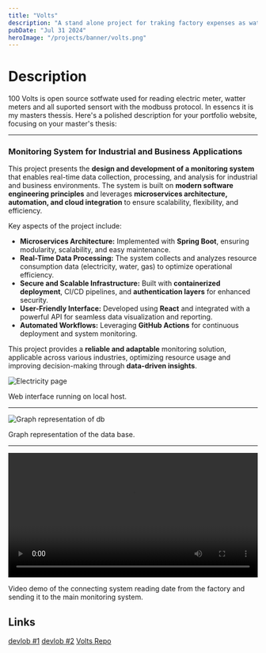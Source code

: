 ```yaml
---
title: "Volts"
description: "A stand alone project for traking factory expenses as watter, gas and elecrisity "
pubDate: "Jul 31 2024"
heroImage: "/projects/banner/volts.png"
---
```


# Description

100 Volts is open source sotfwate used for reading electric meter, watter meters and all suported sensort with the modbuss protocol. In essencs it is my masters thessis.
Here's a polished description for your portfolio website, focusing on your master's thesis:

---

### Monitoring System for Industrial and Business Applications

This project presents the **design and development of a monitoring system** that enables real-time data collection, processing, and analysis for industrial and business environments. The system is built on **modern software engineering principles** and leverages **microservices architecture, automation, and cloud integration** to ensure scalability, flexibility, and efficiency.

Key aspects of the project include:

- **Microservices Architecture:** Implemented with **Spring Boot**, ensuring modularity, scalability, and easy maintenance.
- **Real-Time Data Processing:** The system collects and analyzes resource consumption data (electricity, water, gas) to optimize operational efficiency.
- **Secure and Scalable Infrastructure:** Built with **containerized deployment**, CI/CD pipelines, and **authentication layers** for enhanced security.
- **User-Friendly Interface:** Developed using **React** and integrated with a powerful API for seamless data visualization and reporting.
- **Automated Workflows:** Leveraging **GitHub Actions** for continuous deployment and system monitoring.

This project provides a **reliable and adaptable** monitoring solution, applicable across various industries, optimizing resource usage and improving decision-making through **data-driven insights**.

![Electricity page](/projects/volts/electricity_page_2.png)

Web interface running on local host.

---

![Graph representation of db](/projects/volts/DB_as_graph.png)

Graph representation of the data base.

---

<video width="100%" controls>
  <source src="/projects/volts/reading_nomally.mp4" type="video/mp4">
  Your browser does not support the video tag.
</video>

Video demo of the connecting system reading date from the factory and sending it to the main monitoring system.

## Links

[devlob #1](/blog/fusinon360/)
[devlob #2](/blog/spring-pipeline/)
[Volts Repo](https://github.com/100volts)
